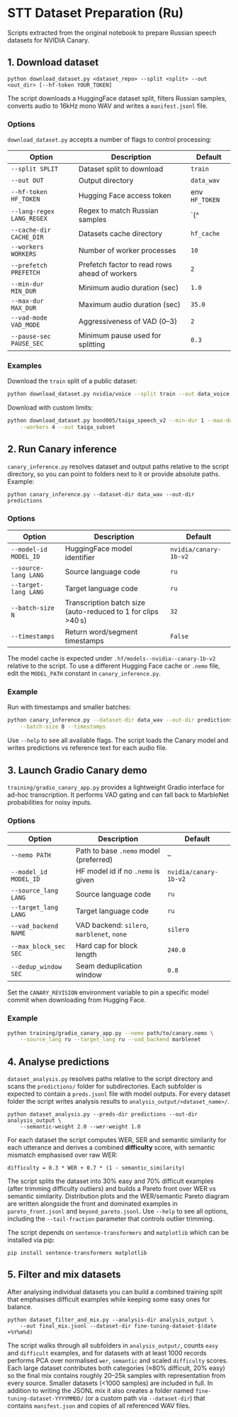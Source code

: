 # STT Dataset Preparation (Ru)

Scripts extracted from the original notebook to prepare Russian speech datasets for NVIDIA Canary.

## 1. Download dataset
```
python download_dataset.py <dataset_repo> --split <split> --out <out_dir> [--hf-token YOUR_TOKEN]
```
The script downloads a HuggingFace dataset split, filters Russian samples, converts audio to 16kHz mono WAV and writes a `manifest.jsonl` file.

### Options
`download_dataset.py` accepts a number of flags to control processing:

| Option | Description | Default |
| --- | --- | --- |
| `--split SPLIT` | Dataset split to download | `train` |
| `--out OUT` | Output directory | `data_wav` |
| `--hf-token HF_TOKEN` | Hugging Face access token | env `HF_TOKEN` |
| `--lang-regex LANG_REGEX` | Regex to match Russian samples | `(^|[-_])ru([-_]|$)|russian` |
| `--cache-dir CACHE_DIR` | Datasets cache directory | `hf_cache` |
| `--workers WORKERS` | Number of worker processes | `10` |
| `--prefetch PREFETCH` | Prefetch factor to read rows ahead of workers | `2` |
| `--min-dur MIN_DUR` | Minimum audio duration (sec) | `1.0` |
| `--max-dur MAX_DUR` | Maximum audio duration (sec) | `35.0` |
| `--vad-mode VAD_MODE` | Aggressiveness of VAD (0–3) | `2` |
| `--pause-sec PAUSE_SEC` | Minimum pause used for splitting | `0.3` |

### Examples
Download the `train` split of a public dataset:

```bash
python download_dataset.py nvidia/voice --split train --out data_voice
```

Download with custom limits:

```bash
python download_dataset.py bond005/taiga_speech_v2 --min-dur 1 --max-dur 15 \
    --workers 4 --out taiga_subset
```

## 2. Run Canary inference
`canary_inference.py` resolves dataset and output paths relative to the script
directory, so you can point to folders next to it or provide absolute paths.
Example:

```
python canary_inference.py --dataset-dir data_wav --out-dir predictions
```

### Options

| Option | Description | Default |
| --- | --- | --- |
| `--model-id MODEL_ID` | HuggingFace model identifier | `nvidia/canary-1b-v2` |
| `--source-lang LANG` | Source language code | `ru` |
| `--target-lang LANG` | Target language code | `ru` |
| `--batch-size N` | Transcription batch size (auto-reduced to 1 for clips >40 s) | `32` |
| `--timestamps` | Return word/segment timestamps | `False` |

The model cache is expected under `.hf/models--nvidia--canary-1b-v2`
relative to the script. To use a different Hugging Face cache or `.nemo`
file, edit the `MODEL_PATH` constant in `canary_inference.py`.

### Example

Run with timestamps and smaller batches:

```bash
python canary_inference.py --dataset-dir data_wav --out-dir predictions \
    --batch-size 8 --timestamps
```

Use `--help` to see all available flags. The script loads the Canary model and
writes predictions vs reference text for each audio file.

## 3. Launch Gradio Canary demo
`training/gradio_canary_app.py` provides a lightweight Gradio interface for
ad-hoc transcription. It performs VAD gating and can fall back to MarbleNet
probabilities for noisy inputs.

### Options

| Option | Description | Default |
| --- | --- | --- |
| `--nemo PATH` | Path to base `.nemo` model (preferred) | – |
| `--model_id MODEL_ID` | HF model id if no `.nemo` is given | `nvidia/canary-1b-v2` |
| `--source_lang LANG` | Source language code | `ru` |
| `--target_lang LANG` | Target language code | `ru` |
| `--vad_backend NAME` | VAD backend: `silero`, `marblenet`, `none` | `silero` |
| `--max_block_sec SEC` | Hard cap for block length | `240.0` |
| `--dedup_window SEC` | Seam deduplication window | `0.8` |

Set the `CANARY_REVISION` environment variable to pin a specific model commit
when downloading from Hugging Face.

### Example

```bash
python training/gradio_canary_app.py --nemo path/to/canary.nemo \
    --source_lang ru --target_lang ru --vad_backend marblenet
```

## 4. Analyse predictions
`dataset_analysis.py` resolves paths relative to the script directory and scans
the `predictions/` folder for subdirectories. Each subfolder is expected to
contain a `preds.jsonl` file with model outputs. For every dataset folder the
script writes analysis results to `analysis_output/<dataset_name>/`.

```
python dataset_analysis.py --preds-dir predictions --out-dir analysis_output \
    --semantic-weight 2.0 --wer-weight 1.0
```

For each dataset the script computes WER, SER and semantic similarity for each
utterance and derives a combined **difficulty** score, with semantic mismatch
emphasised over raw WER:

```
difficulty = 0.3 * WER + 0.7 * (1 - semantic_similarity)
```

The script splits the dataset into 30% easy and 70% difficult examples (after
trimming difficulty outliers) and builds a Pareto front over WER vs semantic
similarity. Distribution plots and the WER/semantic Pareto diagram are written
alongside the front and dominated examples in `pareto_front.jsonl` and
`beyond_pareto.jsonl`. Use `--help` to see all options, including the
`--tail-fraction` parameter that controls outlier trimming.

The script depends on `sentence-transformers` and `matplotlib` which can be
installed via pip:

```
pip install sentence-transformers matplotlib
```

## 5. Filter and mix datasets
After analysing individual datasets you can build a combined training split
that emphasises difficult examples while keeping some easy ones for balance.

```
python dataset_filter_and_mix.py --analysis-dir analysis_output \
    --out final_mix.jsonl --dataset-dir fine-tuning-dataset-$(date +%Y%m%d)
```

The script walks through all subfolders in `analysis_output/`, counts `easy`
and `difficult` examples, and for datasets with at least 1000 records performs
PCA over normalised `wer`, `semantic` and scaled `difficulty` scores. Each
large dataset contributes both categories (≈80% difficult, 20% easy) so the
final mix contains roughly 20–25k samples with representation from every
source. Smaller datasets (<1000 samples) are included in full. In addition to
writing the JSONL mix it also creates a folder named
`fine-tuning-dataset-YYYYMMDD/` (or a custom path via `--dataset-dir`) that
contains `manifest.json` and copies of all referenced WAV files.
